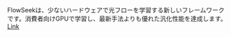 FlowSeekは、少ないハードウェアで光フローを学習する新しいフレームワークです。消費者向けGPUで学習し、最新手法よりも優れた汎化性能を達成します。
[Link](http://arxiv.org/abs/2509.05297v1)

